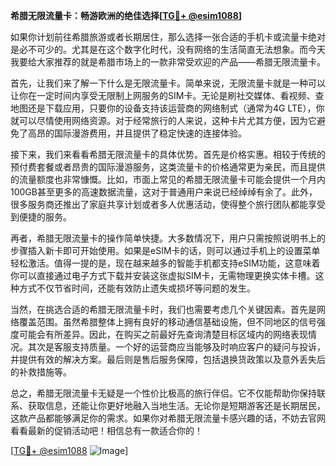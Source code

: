 **希腊无限流量卡：畅游欧洲的绝佳选择[[TG💪+ @esim1088](https://t.me/s/esim1088)]**

如果你计划前往希腊旅游或者长期居住，那么选择一张合适的手机卡或流量卡绝对是必不可少的。尤其是在这个数字化时代，没有网络的生活简直无法想象。而今天我要给大家推荐的就是希腊市场上的一款非常受欢迎的产品——希腊无限流量卡。

首先，让我们来了解一下什么是无限流量卡。简单来说，无限流量卡就是一种可以让你在一定时间内享受无限制上网服务的SIM卡。无论是刷社交媒体、看视频、查地图还是下载应用，只要你的设备支持该运营商的网络制式（通常为4G LTE），你就可以尽情使用网络资源。对于经常旅行的人来说，这种卡片尤其方便，因为它避免了高昂的国际漫游费用，并且提供了稳定快速的连接体验。

接下来，我们来看看希腊无限流量卡的具体优势。首先是价格实惠。相较于传统的预付费套餐或者昂贵的国际漫游服务，这类流量卡的价格通常更为亲民，而且提供的流量额度也非常慷慨。比如，市面上常见的希腊无限流量卡可能会提供一个月内100GB甚至更多的高速数据流量，这对于普通用户来说已经绰绰有余了。此外，很多服务商还推出了家庭共享计划或者多人优惠活动，使得整个旅行团队都能享受到便捷的服务。

再者，希腊无限流量卡的操作简单快捷。大多数情况下，用户只需按照说明书上的步骤插入新卡即可开始使用。如果是eSIM卡的话，则可以通过手机上的设置菜单轻松激活。值得一提的是，现在越来越多的智能手机都支持eSIM功能，这意味着你可以直接通过电子方式下载并安装这张虚拟SIM卡，无需物理更换实体卡槽。这种方式不仅节省时间，还能有效防止遗失或损坏等问题的发生。

当然，在挑选合适的希腊无限流量卡时，我们也需要考虑几个关键因素。首先是网络覆盖范围。虽然希腊整体上拥有良好的移动通信基础设施，但不同地区的信号强度可能会有所差异。因此，在购买之前最好先查询清楚目标区域内的网络表现情况。其次是客服支持质量。一个好的运营商应当能够及时响应客户的疑问与投诉，并提供有效的解决方案。最后则是售后服务保障，包括退换货政策以及意外丢失后的补救措施等。

总之，希腊无限流量卡无疑是一个性价比极高的旅行伴侣。它不仅能帮助你保持联系、获取信息，还能让你更好地融入当地生活。无论你是短期游客还是长期居民，这款产品都能够满足你的需求。如果你对希腊无限流量卡感兴趣的话，不妨去官网看看最新的促销活动吧！相信总有一款适合你的！

[[TG💪+ @esim1088](https://t.me/s/esim1088) ![Image](https://i.postimg.cc/4NQfJmqS/Snipaste-2025-05-13-00-14-12.png)]